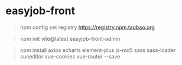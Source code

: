 # easyjob-front
> npm config set registry https://registry.npm.taobao.org

> npm init vite@latest easyjpb-front-admin

> npm install axios echarts element-plus js-md5 sass sass-loader suneditor vue-cookies vue-router --save